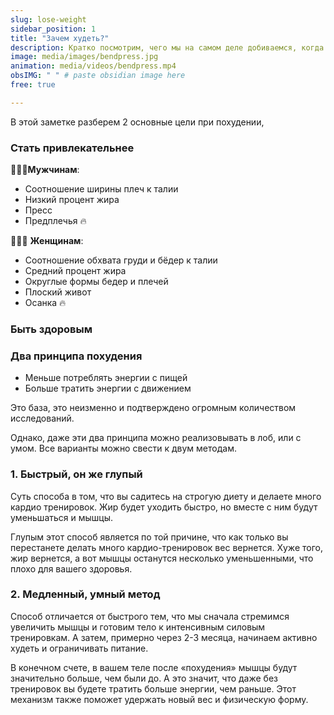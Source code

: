 ```yaml
---
slug: lose-weight
sidebar_position: 1
title: "Зачем худеть?"
description: Кратко посмотрим, чего мы на самом деле добиваемся, когда стараемся похудеть
image: media/images/bendpress.jpg
animation: media/videos/bendpress.mp4
obsIMG: " " # paste obsidian image here
free: true

---
```

В этой заметке разберем 2 основные цели при похудении, 

### Стать привлекательнее

👨🏻‍🦱**Мужчинам**:
- Соотношение ширины плеч к талии
- Низкий процент жира
- Пресс
- Предплечья 🔥



👩🏻‍🦰 **Женщинам**:
- Соотношение обхвата груди и бёдер к талии
- Средний процент жира
- Округлые формы бедер и плечей
- Плоский живот
- Осанка 🔥



### Быть здоровым




### **Два принципа похудения**
- Меньше потреблять энергии с пищей
- Больше тратить энергии с движением

Это база, это неизменно и подтверждено огромным количеством исследований.

Однако, даже эти два принципа можно реализовывать в лоб, или с умом. Все варианты можно свести к двум методам.

### **1. Быстрый, он же глупый**
Суть способа в том, что вы садитесь на строгую диету и делаете много кардио тренировок. Жир будет уходить быстро, но вместе с ним будут уменьшаться и мышцы.

Глупым этот способ является по той причине, что как только вы перестанете делать много кардио-тренировок вес вернется. Хуже того, жир вернется, а вот мышцы останутся несколько уменьшенными, что плохо для вашего здоровья.

### **2. Медленный, умный метод**

Способ отличается от быстрого тем, что мы сначала стремимся увеличить мышцы и готовим тело к интенсивным силовым тренировкам. А затем, примерно через 2-3 месяца, начинаем активно худеть и ограничивать питание.

В конечном счете, в вашем теле после «похудения» мышцы будут значительно больше, чем были до. А это значит, что даже без тренировок вы будете тратить больше энергии, чем раньше. Этот механизм также поможет удержать новый вес и физическую форму.

